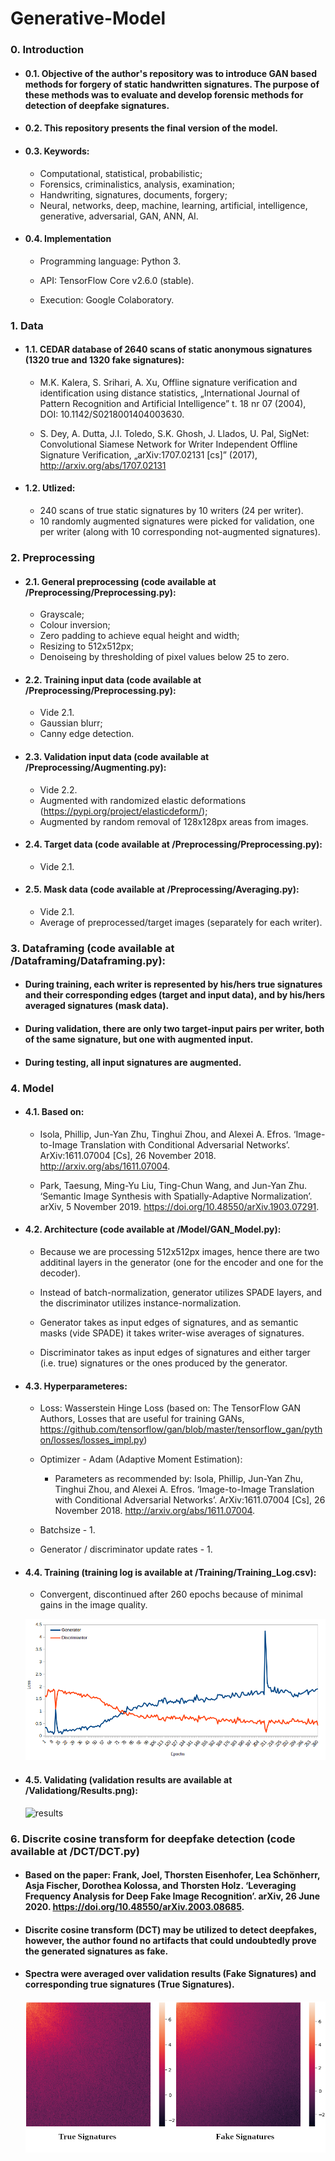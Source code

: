 # Generative-Model

### 0. Introduction

* #### 0.1. Objective of the author's repository was to introduce GAN based methods for forgery of static handwritten signatures. The purpose of these methods was to evaluate and develop forensic methods for detection of deepfake signatures.

* #### 0.2. This repository presents the final version of the model.

* #### 0.3. Keywords:

    * Computational, statistical, probabilistic; 
    * Forensics, criminalistics, analysis, examination;
    * Handwriting, signatures, documents, forgery;
    * Neural, networks, deep, machine, learning, artificial, intelligence, generative, adversarial, GAN, ANN, AI.
    
* #### 0.4. Implementation
   
  * Programming language: Python 3.
   
  * API: TensorFlow Core v2.6.0 (stable).
   
  * Execution: Google Colaboratory.
    
### 1. Data

* #### 1.1. CEDAR database of 2640 scans of static anonymous signatures (1320 true and 1320 fake signatures):

    * M.K. Kalera, S. Srihari, A. Xu, Offline signature verification and identification using distance statistics, „International Journal of Pattern Recognition and Artificial Intelligence” t. 18 nr 07 (2004), DOI: 10.1142/S0218001404003630.
     
    * S. Dey, A. Dutta, J.I. Toledo, S.K. Ghosh, J. Llados, U. Pal, SigNet: Convolutional Siamese Network for Writer Independent Offline Signature Verification, „arXiv:1707.02131 [cs]” (2017), http://arxiv.org/abs/1707.02131
  
* #### 1.2. Utlized:

    * 240 scans of true static signatures by 10 writers (24 per writer).
    * 10 randomly augmented signatures were picked for validation, one per writer (along with 10 corresponding not-augmented signatures).

### 2. Preprocessing

* #### 2.1. General preprocessing (code available at /Preprocessing/Preprocessing.py):
    
    * Grayscale;
    * Colour inversion;
    * Zero padding to achieve equal height and width;
    * Resizing to 512x512px;
    * Denoiseing by thresholding of pixel values below 25 to zero. 

* #### 2.2. Training input data (code available at /Preprocessing/Preprocessing.py):
    
    * Vide 2.1.
    * Gaussian blurr;
    * Canny edge detection.

* #### 2.3. Validation input data (code available at /Preprocessing/Augmenting.py):
    
    * Vide 2.2.
    * Augmented with randomized elastic deformations (https://pypi.org/project/elasticdeform/);
    * Augmented by random removal of 128x128px areas from images.
    
* #### 2.4. Target data (code available at /Preprocessing/Preprocessing.py):
    
    * Vide 2.1.
    
* #### 2.5. Mask data (code available at /Preprocessing/Averaging.py):
    
    * Vide 2.1.
    * Average of preprocessed/target images (separately for each writer).
    
### 3. Dataframing (code available at /Dataframing/Dataframing.py):

* #### During training, each writer is represented by his/hers true signatures and their corresponding edges (target and input data), and by his/hers averaged signatures (mask data).
* #### During validation, there are only two target-input pairs per writer, both of the same signature, but one with augmented input.
* #### During testing, all input signatures are augmented.

### 4. Model

* #### 4.1. Based on:
     
     * Isola, Phillip, Jun-Yan Zhu, Tinghui Zhou, and Alexei A. Efros. ‘Image-to-Image Translation with Conditional Adversarial Networks’. ArXiv:1611.07004 [Cs], 26 November 2018. http://arxiv.org/abs/1611.07004.

     * Park, Taesung, Ming-Yu Liu, Ting-Chun Wang, and Jun-Yan Zhu. ‘Semantic Image Synthesis with Spatially-Adaptive Normalization’. arXiv, 5 November 2019. https://doi.org/10.48550/arXiv.1903.07291.
     
* #### 4.2. Architecture (code available at /Model/GAN_Model.py):

     * Because we are processing 512x512px images, hence there are two additinal layers in the generator (one for the encoder and one for the decoder).
     
     * Instead of batch-normalization, generator utilizes SPADE layers, and the discriminator utilizes instance-normalization.
     
     * Generator takes as input edges of signatures, and as semantic masks (vide SPADE) it takes writer-wise averages of signatures.
     
     * Discriminator takes as input edges of signatures and either targer (i.e. true) signatures or the ones produced by the generator.

* #### 4.3. Hyperparameteres:

    * Loss: Wasserstein Hinge Loss (based on: The TensorFlow GAN Authors, Losses that are useful for training GANs, https://github.com/tensorflow/gan/blob/master/tensorflow_gan/python/losses/losses_impl.py)
    
    * Optimizer - Adam (Adaptive Moment Estimation):
    
       * Parameters as recommended by: Isola, Phillip, Jun-Yan Zhu, Tinghui Zhou, and Alexei A. Efros. ‘Image-to-Image Translation with Conditional Adversarial Networks’. ArXiv:1611.07004 [Cs], 26 November 2018. http://arxiv.org/abs/1611.07004.
      
    * Batchsize - 1.
    
    * Generator / discriminator update rates - 1.

* #### 4.4. Training (training log is available at /Training/Training_Log.csv):

    * Convergent, discontinued after 260 epochs because of minimal gains in the image quality.
    
     ![training_loss](https://github.com/Ma-Marcinowski/Generative-Model/blob/main/Training/Training_Loss.png "Training_Loss")


* #### 4.5. Validating (validation results are available at /Validationg/Results.png):

     
     ![results](https://github.com/Ma-Marcinowski/Generative-Model/blob/main/Validating/Results.png "Results")
     

### 6. Discrite cosine transform for deepfake detection (code available at /DCT/DCT.py)

* #### Based on the paper: Frank, Joel, Thorsten Eisenhofer, Lea Schönherr, Asja Fischer, Dorothea Kolossa, and Thorsten Holz. ‘Leveraging Frequency Analysis for Deep Fake Image Recognition’. arXiv, 26 June 2020. https://doi.org/10.48550/arXiv.2003.08685.

* #### Discrite cosine transform (DCT) may be utilized to detect deepfakes, however, the author found no artifacts that could undoubtedly prove the generated signatures as fake. 
    
* #### Spectra were averaged over validation results (Fake Signatures) and corresponding true signatures (True Signatures).

     ![spectra](https://github.com/Ma-Marcinowski/Generative-Model/blob/main/DCT/Spectra.png "Spectra")
